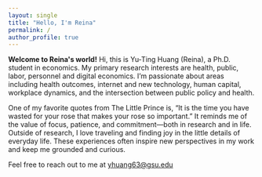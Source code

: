 ```yaml
---
layout: single
title: "Hello, I'm Reina"
permalink: /
author_profile: true
---
```


**Welcome to Reina's world!**
Hi, this is Yu-Ting Huang (Reina), a Ph.D. student in economics. My primary research interests are health, public, labor, personnel and digital economics. I’m passionate about areas including health outcomes, internet and new technology, human capital, workplace dynamics, and the intersection between public policy and health.

One of my favorite quotes from The Little Prince is, “It is the time you have wasted for your rose that makes your rose so important.” It reminds me of the value of focus, patience, and commitment—both in research and in life. Outside of research, I love traveling and finding joy in the little details of everyday life. These experiences often inspire new perspectives in my work and keep me grounded and curious.

Feel free to reach out to me at <a href="mailto:yhuang63@gsu.edu">yhuang63@gsu.edu</a>

